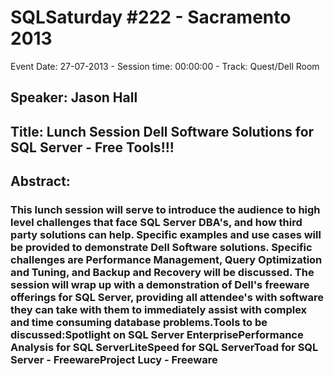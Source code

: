 # SQLSaturday #222 - Sacramento 2013
Event Date: 27-07-2013 - Session time: 00:00:00 - Track: Quest/Dell Room
## Speaker: Jason Hall
## Title: Lunch Session  Dell Software Solutions for SQL Server - Free Tools!!!
## Abstract:
### This lunch session will serve to introduce the audience to high level challenges that face SQL Server DBA's, and how third party solutions can help.  Specific examples and use cases will be provided to demonstrate Dell Software solutions.  Specific challenges are Performance Management, Query Optimization and Tuning, and Backup and Recovery will be discussed.  The session will wrap up with a demonstration of Dell's freeware offerings for SQL Server, providing all attendee's with software they can take with them to immediately assist with complex and time consuming database problems.Tools to be discussed:Spotlight on SQL Server EnterprisePerformance Analysis for SQL ServerLiteSpeed for SQL ServerToad for SQL Server - FreewareProject Lucy - Freeware
